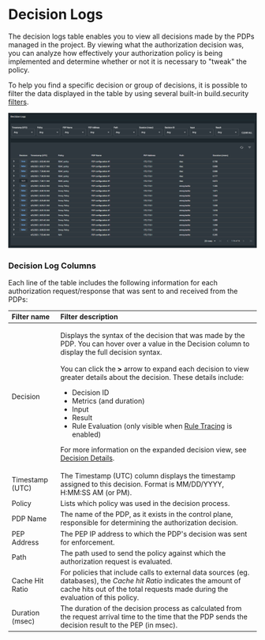 # Decision Logs

The decision logs table enables you to view all decisions made by the PDPs managed in the project. By viewing what the authorization decision was, you can analyze how effectively your authorization policy is being implemented and determine whether or not it is necessary to "tweak" the policy.

To help you find a specific decision or group of decisions, it is possible to filter the data displayed in the table by using several built-in build.security [filters](decision-log-filters.md).

![](../../.gitbook/assets/decisionlog.png)

### Decision Log Columns

Each line of the table includes the following information for each authorization request/response that was sent to and received from the PDPs:

<table>
  <thead>
    <tr>
      <th style="text-align:left">Filter name</th>
      <th style="text-align:left">Filter description</th>
    </tr>
  </thead>
  <tbody>
    <tr>
      <td style="text-align:left">Decision</td>
      <td style="text-align:left">
        <p>Displays the syntax of the decision that was made by the PDP. You can
          hover over a value in the Decision column to display the full decision
          syntax.
          <br />
          <br />You can click the <b>&gt;</b> arrow to expand each decision to view greater
          details about the decision. These details include:</p>
        <ul>
          <li>Decision ID</li>
          <li>Metrics (and duration)</li>
          <li>Input</li>
          <li>Result</li>
          <li>Rule Evaluation (only visible when <a href="../impact-analysis/rule-tracing.md">Rule Tracing</a> is
            enabled)</li>
        </ul>
        <p>For more information on the expanded decision view, see <a href="https://docs.build.security/docs/decision-log-filters2">Decision Details</a>.</p>
      </td>
    </tr>
    <tr>
      <td style="text-align:left">Timestamp (UTC)</td>
      <td style="text-align:left">The Timestamp (UTC) column displays the timestamp assigned to this decision.
        Format is MM/DD/YYYY, H:MM:SS AM (or PM).</td>
    </tr>
    <tr>
      <td style="text-align:left">Policy</td>
      <td style="text-align:left">Lists which policy was used in the decision process.</td>
    </tr>
    <tr>
      <td style="text-align:left">PDP Name</td>
      <td style="text-align:left">The name of the PDP, as it exists in the control plane, responsible for
        determining the authorization decision.</td>
    </tr>
    <tr>
      <td style="text-align:left">PEP Address</td>
      <td style="text-align:left">The PEP IP address to which the PDP&apos;s decision was sent for enforcement.</td>
    </tr>
    <tr>
      <td style="text-align:left">Path</td>
      <td style="text-align:left">The path used to send the policy against which the authorization request
        is evaluated.</td>
    </tr>
    <tr>
      <td style="text-align:left">Cache Hit Ratio</td>
      <td style="text-align:left">For policies that include calls to external data sources (eg. databases),
        the <em>Cache hit Ratio</em> indicates the amount of cache hits out of the
        total requests made during the evaluation of this policy.</td>
    </tr>
    <tr>
      <td style="text-align:left">Duration (msec)</td>
      <td style="text-align:left">The duration of the decision process as calculated from the request arrival
        time to the time that the PDP sends the decision result to the PEP (in
        msec).</td>
    </tr>
  </tbody>
</table>

